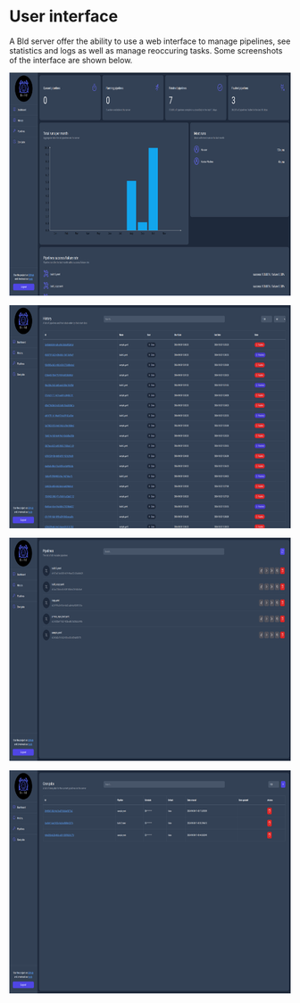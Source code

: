 # User interface

A Bld server offer the ability to use a web interface to manage pipelines, see statistics and logs as well as manage reoccuring tasks. Some screenshots of the interface are shown below.

<p align="center">
    <img style="text-align: center;" height="400" width="800" src="../../assets/ui/dashboard.png">
</p>

<p align="center">
    <img style="text-align: center;" height="400" width="800" src="../../assets/ui/history.png">
</p>

<p align="center">
    <img style="text-align: center;" height="400" width="800" src="../../assets/ui/pipelines.png">
</p>

<p align="center">
    <img style="text-align: center;" height="400" width="800" src="../../assets/ui/cron.png">
</p>
